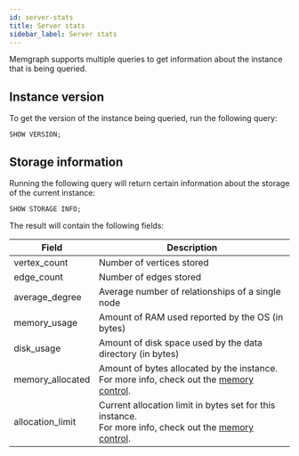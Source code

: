 ```yaml
---
id: server-stats
title: Server stats
sidebar_label: Server stats
---
```


Memgraph supports multiple queries to get information about the instance that is
being queried.

## Instance version

To get the version of the instance being queried, run the following query:

```cypher
SHOW VERSION;
```

## Storage information

Running the following query will return certain information about the storage of
the current instance:

```cypher
SHOW STORAGE INFO;
```

The result will contain the following fields:

| Field            | Description                                                                                                                                  |
| ---------------- | -------------------------------------------------------------------------------------------------------------------------------------------- |
| vertex_count     | Number of vertices stored                                                                                                                    |
| edge_count       | Number of edges stored                                                                                                                       |
| average_degree   | Average number of relationships of a single node                                                                                                            |
| memory_usage     | Amount of RAM used reported by the OS (in bytes)                                                                                             |
| disk_usage       | Amount of disk space used by the data directory (in bytes)                                                                                   |
| memory_allocated | Amount of bytes allocated by the instance.<br/>For more info, check out the [memory control](/reference-guide/memory-control.md).               |
| allocation_limit | Current allocation limit in bytes set for this instance.<br/>For more info, check out the [memory control](/reference-guide/memory-control.md). |
